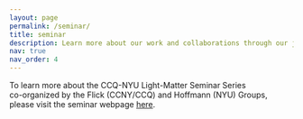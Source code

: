 ```yaml
---
layout: page
permalink: /seminar/
title: seminar
description: Learn more about our work and collaborations through our joint seminar series with NYU
nav: true
nav_order: 4
---
```


To learn more about the CCQ-NYU Light-Matter Seminar Series     
co-organized by the Flick (CCNY/CCQ) and Hoffmann (NYU) Groups, please visit the seminar webpage <a href="https://www.hoffmanngroup.info/lmseminar">here</a>.
